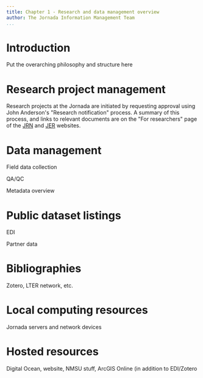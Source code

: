 ```yaml
---
title: Chapter 1 - Research and data management overview
author: The Jornada Information Management Team
...
```


# Introduction

Put the overarching philosophy and structure here

# Research project management

Research projects at the Jornada are initiated by requesting approval using John Anderson's "Research notification" process. A summary of this process, and links to relevant documents are on the "For researchers" page of the [JRN](https://lter.jornada.nmsu.edu/for-reearchers) and [JER](https) websites.

# Data management

Field data collection

QA/QC

Metadata overview

# Public dataset listings

EDI

Partner data

# Bibliographies

Zotero, LTER network, etc.

# Local computing resources

Jornada servers and network devices

# Hosted resources

Digital Ocean, website, NMSU stuff, ArcGIS Online (in addition to EDI/Zotero

